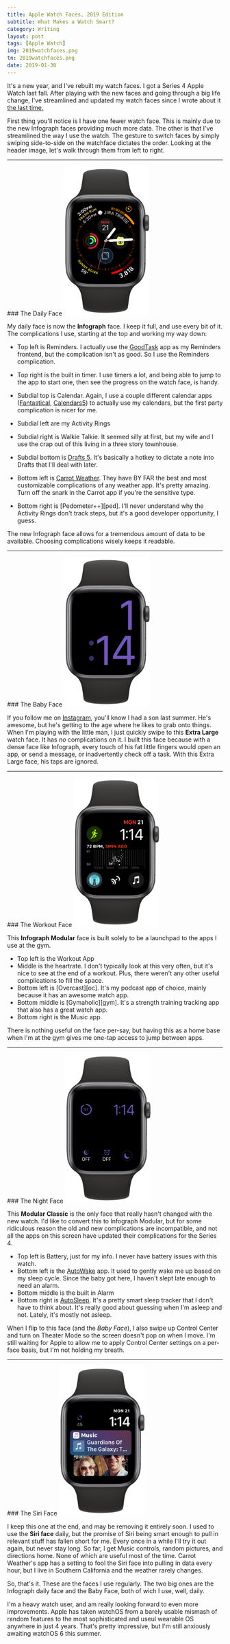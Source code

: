 ```yaml
---
title: Apple Watch Faces, 2019 Edition
subtitle: What Makes a Watch Smart?
category: Writing
layout: post
tags: [Apple Watch]
img: 2019watchfaces.png
tn: 2019watchfaces.png
date: 2019-01-30
---
```


It's a new year, and I've rebuilt my watch faces. I got a Series 4 Apple Watch last fall. After playing with the new faces and going through a big life change, I've streamlined and updated my watch faces since I wrote about it [the last time.][watchpost]

<!-- more -->

First thing you'll notice is I have one fewer watch face. This is mainly due to the new Infograph faces providing much more data. The other is that I've streamlined the way I use the watch. The gesture to switch faces by simply swiping side-to-side on the watchface dictates the order. Looking at the header image, let's walk through them from left to right.

<hr class="clear">
### The Daily Face
<img class="right" src="/assets/img/post/2019watch/infograph.png" width="200">

My daily face is now the **Infograph** face. I keep it full, and use every bit of it. The complications I use, starting at the top and working my way down:

 - Top left is Reminders. I actually use the [GoodTask][gt] app as my Reminders frontend, but the complication isn't as good. So I use the Reminders complication.
 
 - Top right is the built in timer. I use timers a lot, and being able to jump to the app to start one, then see the progress on the watch face, is handy.
 
 - Subdial top is Calendar. Again, I use a couple different calendar apps ([Fantastical][fant], [Calendars5][cal5]) to actually use my calendars, but the first party complication is nicer for me.
 - Subdial left are my Activity Rings
 - Subdial right is Walkie Talkie. It seemed silly at first, but my wife and I use the crap out of this living in a three story townhouse.
 - Subdial bottom is [Drafts 5][drafts]. It's basically a hotkey to dictate a note into Drafts that I'll deal with later.
 - Bottom left is [Carrot Weather][carrot]. They have BY FAR the best and most customizable complications of any weather app. It's pretty amazing. Turn off the snark in the Carrot app if you're the sensitive type.
 - Bottom right is [Pedometer++][ped]. I'll never understand why the Activity Rings don't track steps, but it's a good developer opportunity, I guess.
 
The new Infograph face allows for a tremendous amount of data to be available. Choosing complications wisely keeps it readable.

<hr class="clear">
### The Baby Face
<img class="right" src="/assets/img/post/2019watch/baby.png" width="200">

If you follow me on [Instagram][ig], you'll know I had a son last summer. He's awesome, but he's getting to the age where he likes to grab onto things. 
When I'm playing with the little man, I just quickly swipe to this **Extra Large** watch face. It has _no_ complications on it. I built this face because with a dense face like Infograph, every touch of his fat little fingers would open an app, or send a message, or inadvertently check off a task. With this Extra Large face, his taps are ignored.

<hr class="clear">
### The Workout Face
<img class="right" src="/assets/img/post/2019watch/infographmodular.png" width="200">

This **Infograph Modular** face is built solely to be a launchpad to the apps I use at the gym. 

 - Top left is the Workout App
 - Middle is the heartrate. I don't typically look at this very often, but it's nice to see at the end of a workout. Plus, there weren't any other useful complications to fill the space.
 - Bottom left is [Overcast][oc]. It's my podcast app of choice, mainly because it has an awesome watch app.
 - Bottom middle is [Gymaholic][gym]. It's a strength training tracking app that also has a great watch app.
 - Bottom right is the Music app.

There is nothing useful on the face per-say, but having this as a home base when I'm at the gym gives me one-tap access to jump between apps.

<hr class="clear">
### The Night Face
<img class="right" src="/assets/img/post/2019watch/night.png" width="200">

This **Modular Classic** is the only face that really hasn't changed with the new watch. I'd like to convert this to Infograph Modular, but for some ridiculous reason the old and new complications are incompatible, and not all the apps on this screen have updated their complications for the Series 4.

 - Top left is Battery, just for my info. I never have battery issues with this watch.
 - Bottom left is the [AutoWake][aw] app. It used to gently wake me up based on my sleep cycle. Since the baby got here, I haven't slept late enough to need an alarm.
 - Bottom middle is the built in Alarm
 - Bottom right is [AutoSleep][as]. It's a pretty smart sleep tracker that I don't have to think about. It's really good about guessing when I'm asleep and not. Lately, it's mostly not asleep.
 
When I flip to this face (and the *Baby Face*), I also swipe up Control Center and turn on Theater Mode so the screen doesn't pop on when I move. I'm still waiting for Apple to allow me to apply Control Center settings on a per-face basis, but I'm not holding my breath.

<hr class="clear">
### The Siri Face
<img class="right" src="/assets/img/post/2019watch/siri.png" width="200">

I keep this one at the end, and may be removing it entirely soon. I used to use the **Siri face** daily, but the promise of Siri being smart enough to pull in relevant stuff has fallen short for me. Every once in a while I'll try it out again, but never stay long. So far, I get Music controls, random pictures, and directions home. None of which are useful most of the time. Carrot Weather's app has a setting to fool the Siri face into pulling in data every hour, but I live in Southern California and the weather rarely changes.

So, that's it. These are the faces I use regularly. The two big ones are the Infograph daily face and the Baby Face, both of wich I use, well, daily. 

I'm a heavy watch user, and am really looking forward to even more improvements. Apple has taken watchOS from a barely usable mismash of random features to the most sophisticated and useul wearable OS anywhere in just 4 years. That's pretty impressive, but I'm still anxiously awaiting watchOS 6 this summer.

[watchpost]: https://www.cocktailsandcoffee.com/productive-watch-faces/
[gt]: https://itunes.apple.com/us/app/goodtask-3-to-do-list/id1068039220?mt=8&uo=4
[fant]: https://itunes.apple.com/us/app/fantastical-2-for-iphone/id718043190?mt=8&uo=4
[cal5]: https://itunes.apple.com/us/app/calendars-5-by-readdle/id697927927?mt=8&uo=4
[drafts]: https://itunes.apple.com/us/app/drafts-5-capture-act/id1236254471?mt=8&uo=4
[carrot]: https://itunes.apple.com/us/app/carrot-weather/id961390574?mt=8&uo=4
[ig]: https://www.instagram.com/jimmylittle/
[aw]: https://itunes.apple.com/us/app/autowake-smart-sleep-alarm/id1279650551?mt=8&uo=4
[as]: https://itunes.apple.com/us/app/autosleep-tracker-for-watch/id1164801111?mt=8&uo=4
